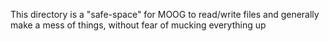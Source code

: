 This directory is a "safe-space" for MOOG to read/write files and generally make a mess of things, without fear of mucking everything up
